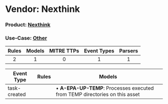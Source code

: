 Vendor: Nexthink
================
### Product: [Nexthink](../ds_nexthink_nexthink.md)
### Use-Case: [Other](../../../../UseCases/uc_other.md)

| Rules | Models | MITRE TTPs | Event Types | Parsers |
|:-----:|:------:|:----------:|:-----------:|:-------:|
|   2   |   1    |     0      |      1      |    1    |

| Event Type   | Rules | Models                                                                          |
| ------------ | ----- | ------------------------------------------------------------------------------- |
| task-created |       |  • <b>A-EPA-UP-TEMP</b>: Processes executed from TEMP directories on this asset |